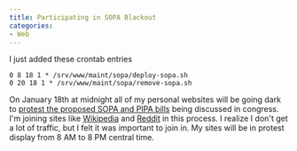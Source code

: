 ```yaml
---
title: Participating in SOPA Blackout
categories:
- Web
---
```


I just added these crontab entries



    
    
    0 8 18 1 * /srv/www/maint/sopa/deploy-sopa.sh
    0 20 18 1 * /srv/www/maint/sopa/remove-sopa.sh
    

On January 18th at midnight all of my personal websites will be going dark to [protest the proposed SOPA and PIPA bills](http://americancensorship.org/) being discussed in congress. I'm joining sites like [Wikipedia](http://wikimediafoundation.org/wiki/English_Wikipedia_anti-SOPA_blackout) and [Reddit](http://blog.reddit.com/2012/01/stopped-they-must-be-on-this-all.html) in this process. I realize I don't get a lot of traffic, but I felt it was important to join in. My sites will be in protest display from 8 AM to 8 PM central time.
